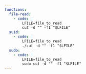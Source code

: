```yaml
---
functions:
  file-read:
    - code: |
        LFILE=file_to_read
        cut -d "" -f1 "$LFILE"
  suid:
    - code: |
        LFILE=file_to_read
        ./cut -d "" -f1 "$LFILE"
  sudo:
    - code: |
        LFILE=file_to_read
        sudo cut -d "" -f1 "$LFILE"
---
```

